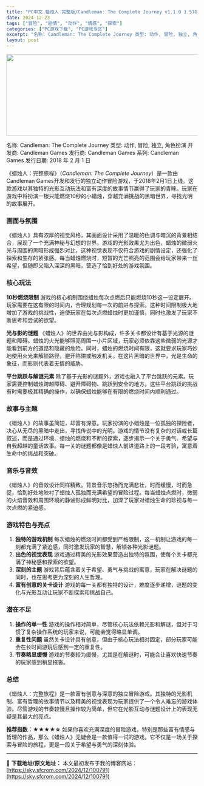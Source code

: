 ```yaml
---
title: "PC中文 蜡烛人 完整版/Candleman: The Complete Journey v1.1.0 1.57G"
date: 2024-12-23
tags: ["冒险", "剧情", "动作", "情感", "探索"]
categories: ["PC游戏下载", "PC游戏专区"]
excerpt: "名称: Candleman: The Complete Journey 类型: 动作, 冒险, 独立, 角色扮演 开发商: Candleman Games 发行商: Candleman Games 系列: Candleman Games 发行日期: 2018 年 2 月 1 日 《蜡烛人：完整旅程》&hellip;"
layout: post
---
```


<img class="aligncenter size-full wp-image-100792" src="https://sky.sfcrom.com/wp-content/uploads/2024/12/2024122303253222.webp" alt="" width="660" height="215" />

名称: Candleman: The Complete Journey
类型: 动作, 冒险, 独立, 角色扮演
开发商: Candleman Games
发行商: Candleman Games
系列: Candleman Games
发行日期: 2018 年 2 月 1 日

《蜡烛人：完整旅程》（<em>Candleman: The Complete Journey</em>）是一款由Candleman Games开发和发行的独立动作冒险游戏，于2018年2月1日上线。这款游戏以其独特的光影互动玩法和富有深度的故事情节赢得了玩家的青睐。玩家在游戏中将扮演一根只能燃烧10秒的小蜡烛，穿越充满挑战的黑暗世界，寻找光明的故事展开。
<h3>画面与氛围</h3>
《蜡烛人》具有浓厚的视觉风格，其画面设计采用了温暖的色调与暗沉的背景相结合，展现了一个充满神秘与幻想的世界。游戏的光影效果尤为出色，蜡烛的微弱火光与周围的黑暗形成强烈对比，这种视觉表现不仅符合游戏的剧情设定，还强化了探索和生存的紧张感。每当蜡烛燃烧时，短暂的光芒照亮的范围会给玩家带来一丝希望，但随即又陷入深深的黑暗，营造了恰到好处的游戏氛围。
<h3>核心玩法</h3>
<strong>10秒燃烧限制</strong>
游戏的核心机制围绕蜡烛每次点燃后只能燃烧10秒这一设定展开。玩家需要在这有限的时间内，合理规划每一次的前进与探索。这种时间限制极大地增加了游戏的挑战性，迫使玩家在每次点燃蜡烛时更加谨慎，同时也激发了玩家不断思考和尝试的欲望。

<strong>光与影的谜题</strong>
《蜡烛人》的世界由光与影构成，许多关卡都设计有基于光源的谜题和障碍。蜡烛的火光能够照亮周围一小片区域，玩家必须依靠这些微弱的光源才能看到前方的道路和隐藏的危险。同时，蜡烛的燃烧时间有限，这就要求玩家巧妙地使用火光来解锁路径，避开陷阱或触发机关。在这片黑暗的世界中，光是生命的象征，而影则代表着无情的威胁。

<strong>平台跳跃与解谜元素</strong>
除了基于光影的谜题外，游戏也融入了平台跳跃的元素。玩家需要控制蜡烛跨越障碍、避开障碍物、跳跃到安全的地方。这些平台跳跃的挑战有时需要极其精确的操作，以确保蜡烛能够在有限的燃烧时间内顺利通过。
<h3>故事与主题</h3>
《蜡烛人》的故事虽简短，却富有深意。玩家扮演的小蜡烛是一位孤独的探险者，决心从无尽的黑暗中走出，寻找传说中的光明。游戏的情节没有复杂的对话或长篇叙述，而是通过环境、蜡烛的燃烧和不断的探索，逐步揭示一个关于勇气、希望与自我超越的童话故事。每一关的谜题都像是蜡烛人前进道路上的一段考验，寓意着生命中的挑战和突破。
<h3>音乐与音效</h3>
《蜡烛人》的音效设计同样精致。背景音乐悠扬而充满悲壮，时而缓慢，时而急促，恰到好处地映衬了蜡烛人孤独而充满希望的冒险过程。每当蜡烛点燃时，微弱的火焰音效和周围环境的静谧形成鲜明对比，加深了玩家对蜡烛生命的珍视与每一次点燃的紧迫感。
<h3>游戏特色与亮点</h3>
<ol>
 	<li><strong>独特的游戏机制</strong>
每次蜡烛的燃烧时间都受到严格限制，这一机制让游戏的每一刻都充满了紧迫感，同时激发玩家的智慧，解锁各种光影谜题。</li>
 	<li><strong>出色的视觉表现</strong>
游戏通过精美的光影效果营造出独特的氛围，使每个关卡都充满了神秘感和探索的欲望。</li>
 	<li><strong>深刻的主题</strong>
游戏背后蕴含着关于希望、勇气与挑战的寓意，玩家在解决谜题的同时，也在思考更为深刻的人生哲理。</li>
 	<li><strong>富有创意的关卡设计</strong>
游戏的每一关都有独特的设计，难度逐步递增，谜题的变化与光影互动让玩家不断探索和挑战自己。</li>
</ol>
<h3>潜在不足</h3>
<ol>
 	<li><strong>操作的单一性</strong>
游戏的操作相对简单，尽管核心玩法依赖光影和解谜，但对于习惯了复杂操作系统的玩家来说，可能会觉得略显单调。</li>
 	<li><strong>重复性问题</strong>
虽然关卡设计具有创意，但由于核心玩法相对固定，部分玩家可能会在长时间游玩后感到一定的重复性。</li>
 	<li><strong>节奏略显缓慢</strong>
游戏的节奏较为缓慢，尤其是在解谜时，可能会让喜欢快速节奏的玩家感到稍显拖沓。</li>
</ol>
<h3>总结</h3>
《蜡烛人：完整旅程》是一款富有创意与深意的独立冒险游戏。其独特的光影机制、富有哲理的故事情节以及精美的视觉表现为玩家提供了一个令人难忘的游戏体验。尽管游戏的节奏较慢且操作较为简单，但它在光影互动与谜题设计上的表现无疑是其最大的亮点。

<strong>推荐指数：★★★★☆</strong>
如果你喜欢充满深度的冒险游戏，特别是那些富有情感与哲理的作品，那么《蜡烛人》无疑会是一款值得一试的游戏。它不仅是一场关于探索与冒险的旅程，更是一段关于希望与勇气的深刻体验。

---
📖 **下载地址/原文地址：** 本文最初发布于我的博客网站：[https://sky.sfcrom.com/2024/12/100791](https://sky.sfcrom.com/2024/12/100791)
